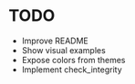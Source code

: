 # TODO
- Improve README
- Show visual examples
- Expose colors from themes
- Implement check_integrity
